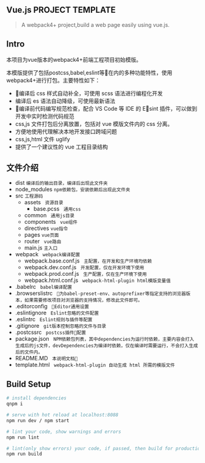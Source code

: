 ## Vue.js PROJECT TEMPLATE

> A webpack4+ project,build a web page easily using vue.js.

## Intro
本项目为vue版本的webpack4+前端工程项目初始模版。

本模版提供了包括postcss,babel,eslint等在内的多种功能特性，使用webpack4+进行打包。主要特性如下：
- 编译后 css 样式自动补全，可使用 scss 语法进行编程化开发
- 编译后 es 语法自动降级，可使用最新语法
- 编译前代码编写规范检查，配合 VS Code 等 IDE 的 Esint 插件，可以做到开发中实时检测代码规范
- css,js 文件打包后分离放置，包括对 vue 模版文件内的 css 分离。
- 方便地使用代理解决本地开发接口跨域问题
- css,js,html 文件 uglify
- 提供了一个建议性的 vue 工程目录结构

## 文件介绍
- dist  `编译后的输出目录，编译后出现此文件夹`
- node_modules `npm依赖包，安装依赖后出现此文件夹`
- src `工程源码 `
    -  assets ` 资源目录`
        - base.pcss ` 通用css`
    - common ` 通用js目录`
    - components ` vue组件`
    - directives `vue指令`
    - pages `vue页面`
    - router ` vue路由`
    - main.js `主入口`
- webpack ` webpack编译配置`
    - webpack.base.conf.js ` 主配置，在开发和生产环境均依赖`
    - webpack.dev.conf.js ` 开发配置，仅在开发环境下使用`
    - webpack.prod.conf.js ` 生产配置，仅在生产环境下使用`
    - webpack.html.conf.js ` webpack-html-plugin html模版变量值`
- .babelrc ` babel编译配置`
- .browserslistrc ` 为babel-preset-env、autoprefixer等指定支持的浏览器版本，如果需要修改项目对浏览器的支持情况，修改此文件即可。`
- .editorconfig ` Editor通用设置`
- .eslintignore ` Eslint忽略的文件配置`
- .eslintrc ` Eslint规则与插件等配置`
- .gitignore ` git版本控制忽略的文件与目录`
- .postcssrc ` postcss插件配置`
- package.json ` NPM依赖包列表，其中dependencies为运行时依赖，主要内容会打入生成后的js文件，devDependencies为编译时依赖，仅在编译时需要运行，不会打入生成后的文件内。`
- README.MD ` 本说明文档`
- template.html ` webpack-html-plugin 自动生成 html 所需的模版文件`


## Build Setup

``` bash
# install dependencies
qnpm i

# serve with hot reload at localhost:8088
npm run dev / npm start

# lint your code, show warnings and errors
npm run lint

# lint(only show errors) your code, if passed, then build for production
npm run build

```
